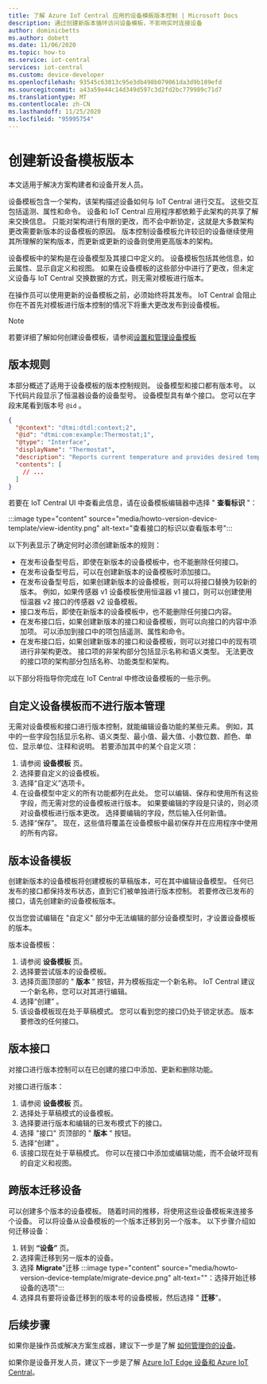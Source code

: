 ```yaml
---
title: 了解 Azure IoT Central 应用的设备模板版本控制 | Microsoft Docs
description: 通过创建新版本循环访问设备模板，不影响实时连接设备
author: dominicbetts
ms.author: dobett
ms.date: 11/06/2020
ms.topic: how-to
ms.service: iot-central
services: iot-central
ms.custom: device-developer
ms.openlocfilehash: 93545c63013c95e3db498b079061da3d9b189efd
ms.sourcegitcommit: a43a59e44c14d349d597c3d2fd2bc779989c71d7
ms.translationtype: MT
ms.contentlocale: zh-CN
ms.lasthandoff: 11/25/2020
ms.locfileid: "95995754"
---
```

# <a name="create-a-new-device-template-version"></a>创建新设备模板版本

本文适用于解决方案构建者和设备开发人员。 

设备模板包含一个架构，该架构描述设备如何与 IoT Central 进行交互。 这些交互包括遥测、属性和命令。 设备和 IoT Central 应用程序都依赖于此架构的共享了解来交换信息。 只能对架构进行有限的更改，而不会中断协定，这就是大多数架构更改需要新版本的设备模板的原因。 版本控制设备模板允许较旧的设备继续使用其所理解的架构版本，而更新或更新的设备则使用更高版本的架构。

设备模板中的架构是在设备模型及其接口中定义的。 设备模板包括其他信息，如云属性、显示自定义和视图。 如果在设备模板的这些部分中进行了更改，但未定义设备与 IoT Central 交换数据的方式，则无需对模板进行版本。

在操作员可以使用更新的设备模板之前，必须始终将其发布。 IoT Central 会阻止你在不首先对模板进行版本控制的情况下将重大更改发布到设备模板。

> [!NOTE]
> 若要详细了解如何创建设备模板，请参阅[设置和管理设备模板](howto-set-up-template.md)

## <a name="versioning-rules"></a>版本规则

本部分概述了适用于设备模板的版本控制规则。 设备模型和接口都有版本号。 以下代码片段显示了恒温器设备的设备型号。 设备模型具有单个接口。 您可以在字段末尾看到版本号 `@id` 。

```json
{
  "@context": "dtmi:dtdl:context;2",
  "@id": "dtmi:com:example:Thermostat;1",
  "@type": "Interface",
  "displayName": "Thermostat",
  "description": "Reports current temperature and provides desired temperature control.",
  "contents": [
    // ...
  ]
}
```

若要在 IoT Central UI 中查看此信息，请在设备模板编辑器中选择 " **查看标识** "：

:::image type="content" source="media/howto-version-device-template/view-identity.png" alt-text="查看接口的标识以查看版本号":::

以下列表显示了确定何时必须创建新版本的规则：

* 在发布设备型号后，即使在新版本的设备模板中，也不能删除任何接口。
* 在发布设备型号后，可以在创建新版本的设备模板时添加接口。
* 在发布设备型号后，如果创建新版本的设备模板，则可以将接口替换为较新的版本。 例如，如果传感器 v1 设备模板使用恒温器 v1 接口，则可以创建使用恒温器 v2 接口的传感器 v2 设备模板。
* 接口发布后，即使在新版本的设备模板中，也不能删除任何接口内容。
* 在发布接口后，如果创建新版本的接口和设备模板，则可以向接口的内容中添加项。 可以添加到接口中的项包括遥测、属性和命令。
* 在发布接口后，如果创建新版本的接口和设备模板，则可以对接口中的现有项进行非架构更改。 接口项的非架构部分包括显示名称和语义类型。 无法更改的接口项的架构部分包括名称、功能类型和架构。

以下部分将指导你完成在 IoT Central 中修改设备模板的一些示例。

## <a name="customize-the-device-template-without-versioning"></a>自定义设备模板而不进行版本管理

无需对设备模板和接口进行版本控制，就能编辑设备功能的某些元素。 例如，其中的一些字段包括显示名称、语义类型、最小值、最大值、小数位数、颜色、单位、显示单位、注释和说明。 若要添加其中的某个自定义项：

1. 请参阅 **设备模板** 页。
1. 选择要自定义的设备模板。
1. 选择“自定义”选项卡。
1. 在设备模型中定义的所有功能都列在此处。 您可以编辑、保存和使用所有这些字段，而无需对您的设备模板进行版本。 如果要编辑的字段是只读的，则必须对设备模板进行版本更改。 选择要编辑的字段，然后输入任何新值。
1. 选择“保存”。 现在，这些值将覆盖在设备模板中最初保存并在应用程序中使用的所有内容。

## <a name="version-a-device-template"></a>版本设备模板

创建新版本的设备模板将创建模板的草稿版本，可在其中编辑设备模型。 任何已发布的接口都保持发布状态，直到它们被单独进行版本控制。 若要修改已发布的接口，请先创建新的设备模板版本。

仅当您尝试编辑在 "自定义" 部分中无法编辑的部分设备模型时，才设置设备模板的版本。

版本设备模板：

1. 请参阅 **设备模板** 页。
1. 选择要尝试版本的设备模板。
1. 选择页面顶部的 " **版本** " 按钮，并为模板指定一个新名称。 IoT Central 建议一个新名称，您可以对其进行编辑。
1. 选择“创建”  。
1. 该设备模板现在处于草稿模式。 您可以看到您的接口仍处于锁定状态。 版本要修改的任何接口。

## <a name="version-an-interface"></a>版本接口

对接口进行版本控制可以在已创建的接口中添加、更新和删除功能。

对接口进行版本：

1. 请参阅 **设备模板** 页。
1. 选择处于草稿模式的设备模板。
1. 选择要进行版本和编辑的已发布模式下的接口。
1. 选择 "接口" 页顶部的 " **版本** " 按钮。
1. 选择“创建”  。
1. 该接口现在处于草稿模式。 你可以在接口中添加或编辑功能，而不会破坏现有的自定义和视图。

## <a name="migrate-a-device-across-versions"></a>跨版本迁移设备

可以创建多个版本的设备模板。 随着时间的推移，将使用这些设备模板来连接多个设备。 可以将设备从设备模板的一个版本迁移到另一个版本。 以下步骤介绍如何迁移设备：

1. 转到 **“设备”** 页。
1. 选择需迁移到另一版本的设备。
1. 选择 **Migrate**"迁移 :::image type="content" source="media/howto-version-device-template/migrate-device.png" alt-text="&quot;：选择开始迁移设备的选项":::
1. 选择具有要将设备迁移到的版本号的设备模板，然后选择 " **迁移**"。

## <a name="next-steps"></a>后续步骤

如果你是操作员或解决方案生成器，建议下一步是了解 [如何管理你的设备](./howto-manage-devices.md)。

如果你是设备开发人员，建议下一步是了解 [Azure IoT Edge 设备和 Azure IoT Central](./concepts-iot-edge.md)。
